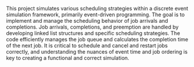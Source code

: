 This project simulates various scheduling strategies within a discrete event simulation framework, primarily event-driven programming. 
The goal is to implement and manage the scheduling behavior of job arrivals and completions. 
Job arrivals, completions, and preemption are handled by developing linked list structures and specific scheduling strategies. 
The code efficiently manages the job queue and calculates the completion time of the next job. 
It is critical to schedule and cancel and restart jobs correctly, and understanding the nuances of event time and job ordering is key to creating a functional and correct simulation.
